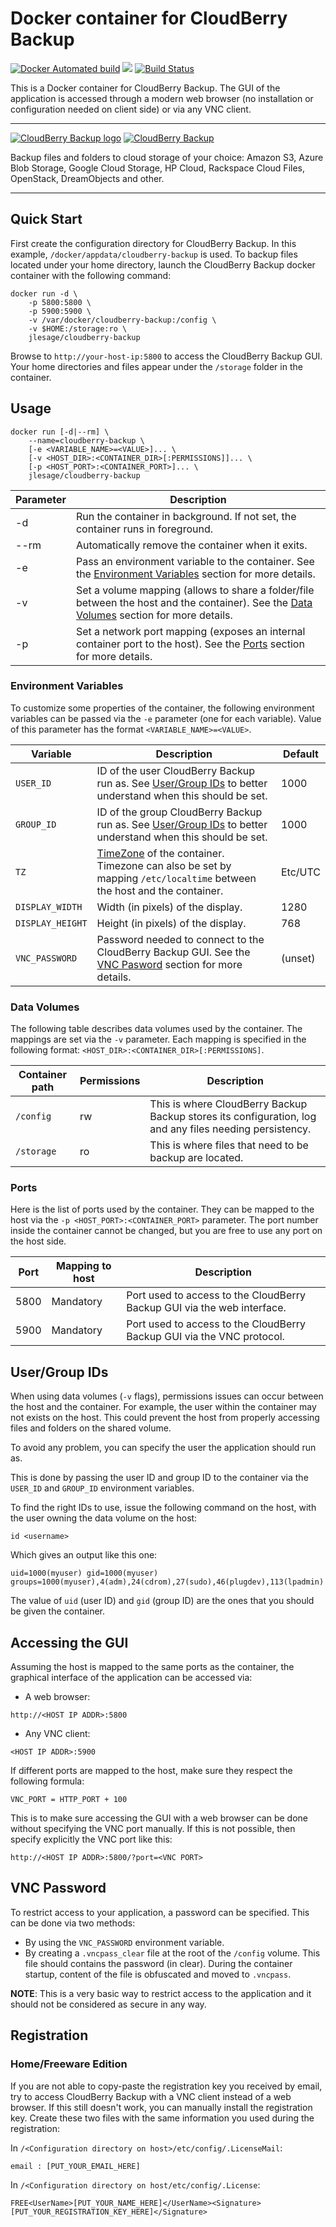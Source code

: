 # Docker container for CloudBerry Backup
[![Docker Automated build](https://img.shields.io/docker/automated/jlesage/cloudberry-backup.svg)](https://hub.docker.com/r/jlesage/cloudberry-backup/) [![](https://images.microbadger.com/badges/image/jlesage/cloudberry-backup.svg)](http://microbadger.com/#/images/jlesage/cloudberry-backup "Get your own image badge on microbadger.com") [![Build Status](https://travis-ci.org/jlesage/docker-cloudberry-backup.svg?branch=master)](https://travis-ci.org/jlesage/docker-cloudberry-backup)

This is a Docker container for CloudBerry Backup.  The GUI of the application is
accessed through a modern web browser (no installation or configuration needed
on client side) or via any VNC client.

---

[![CloudBerry Backup logo](https://www.cloudberrylab.com/images/logos/logo-backup.png)](https://www.cloudberrylab.com/backup/linux.aspx)
[![CloudBerry Backup](https://dummyimage.com/600x110/ffffff/575757&text=CloudBerry+Backup)](https://www.cloudberrylab.com/backup/linux.aspx)

Backup files and folders to cloud storage of your choice: Amazon S3, Azure Blob Storage, Google Cloud Storage, HP Cloud, Rackspace Cloud Files, OpenStack, DreamObjects and other.

---

## Quick Start
First create the configuration directory for CloudBerry Backup.  In this
example, `/docker/appdata/cloudberry-backup` is used.  To backup files located
under your home directory, launch the CloudBerry Backup docker container with the
following command:
```
docker run -d \
    -p 5800:5800 \
    -p 5900:5900 \
    -v /var/docker/cloudberry-backup:/config \
    -v $HOME:/storage:ro \
    jlesage/cloudberry-backup
```

Browse to `http://your-host-ip:5800` to access the CloudBerry Backup GUI.  Your
home directories and files appear under the `/storage` folder in the container.

## Usage
```
docker run [-d|--rm] \
    --name=cloudberry-backup \
    [-e <VARIABLE_NAME>=<VALUE>]... \
    [-v <HOST_DIR>:<CONTAINER_DIR>[:PERMISSIONS]]... \
    [-p <HOST_PORT>:<CONTAINER_PORT>]... \
    jlesage/cloudberry-backup
```
| Parameter | Description |
|-----------|-------------|
| -d        | Run the container in background.  If not set, the container runs in foreground. |
| --rm      | Automatically remove the container when it exits. |
| -e        | Pass an environment variable to the container.  See the [Environment Variables](#environment-variables) section for more details. |
| -v        | Set a volume mapping (allows to share a folder/file between the host and the container).  See the [Data Volumes](#data-volumes) section for more details. |
| -p        | Set a network port mapping (exposes an internal container port to the host).  See the [Ports](#ports) section for more details. |

### Environment Variables

To customize some properties of the container, the following environment
variables can be passed via the `-e` parameter (one for each variable).  Value
of this parameter has the format `<VARIABLE_NAME>=<VALUE>`.

| Variable       | Description                                  | Default |
|----------------|----------------------------------------------|---------|
|`USER_ID`       | ID of the user CloudBerry Backup run as.  See [User/Group IDs](#usergroup-ids) to better understand when this should be set. | 1000    |
|`GROUP_ID`      | ID of the group CloudBerry Backup run as.  See [User/Group IDs](#usergroup-ids) to better understand when this should be set. | 1000    |
|`TZ`            | [TimeZone] of the container.  Timezone can also be set by mapping `/etc/localtime` between the host and the container. | Etc/UTC |
|`DISPLAY_WIDTH` | Width (in pixels) of the display.             | 1280    |
|`DISPLAY_HEIGHT`| Height (in pixels) of the display.            | 768     |
|`VNC_PASSWORD`  | Password needed to connect to the CloudBerry Backup GUI.  See the [VNC Pasword](#vnc-password) section for more details. | (unset) |

[TimeZone]: http://en.wikipedia.org/wiki/List_of_tz_database_time_zones

### Data Volumes

The following table describes data volumes used by the container.  The mappings
are set via the `-v` parameter.  Each mapping is specified in the following
format: `<HOST_DIR>:<CONTAINER_DIR>[:PERMISSIONS]`.

| Container path  | Permissions | Description |
|-----------------|-------------|-------------|
|`/config`        | rw          | This is where CloudBerry Backup Backup stores its configuration, log and any files needing persistency. |
|`/storage`       | ro          | This is where files that need to be backup are located. |

### Ports

Here is the list of ports used by the container.  They can be mapped to the host
via the `-p <HOST_PORT>:<CONTAINER_PORT>` parameter.  The port number inside the
container cannot be changed, but you are free to use any port on the host side.

| Port | Mapping to host | Description |
|------|-----------------|-------------|
| 5800 | Mandatory  | Port used to access to the CloudBerry Backup GUI via the web interface. |
| 5900 | Mandatory  | Port used to access to the CloudBerry Backup GUI via the VNC protocol.  |

## User/Group IDs

When using data volumes (`-v` flags), permissions issues can occur between the
host and the container.  For example, the user within the container may not
exists on the host.  This could prevent the host from properly accessing files
and folders on the shared volume.

To avoid any problem, you can specify the user the application should run as.

This is done by passing the user ID and group ID to the container via the
`USER_ID` and `GROUP_ID` environment variables.

To find the right IDs to use, issue the following command on the host, with the
user owning the data volume on the host:

    id <username>

Which gives an output like this one:
```
uid=1000(myuser) gid=1000(myuser) groups=1000(myuser),4(adm),24(cdrom),27(sudo),46(plugdev),113(lpadmin)
```

The value of `uid` (user ID) and `gid` (group ID) are the ones that you should
be given the container.

## Accessing the GUI

Assuming the host is mapped to the same ports as the container, the graphical
interface of the application can be accessed via:

  * A web browser:
```
http://<HOST IP ADDR>:5800
```

  * Any VNC client:
```
<HOST IP ADDR>:5900
```

If different ports are mapped to the host, make sure they respect the
following formula:

    VNC_PORT = HTTP_PORT + 100

This is to make sure accessing the GUI with a web browser can be done without
specifying the VNC port manually.  If this is not possible, then specify
explicitly the VNC port like this:

    http://<HOST IP ADDR>:5800/?port=<VNC PORT>

## VNC Password
To restrict access to your application, a password can be specified.  This can
be done via two methods:
  * By using the `VNC_PASSWORD` environment variable.
  * By creating a `.vncpass_clear` file at the root of the `/config` volume.
  This file should contains the password (in clear).  During the container
  startup, content of the file is obfuscated and moved to `.vncpass`.

**NOTE**: This is a very basic way to restrict access to the application and it
should not be considered as secure in any way.

## Registration

### Home/Freeware Edition

If you are not able to copy-paste the registration key you received by email,
try to access CloudBerry Backup with a VNC client instead of a web browser.
If this still doesn't work, you can manually install the registration key.
Create these two files with the same information you used during the
registration:

In `/<Configuration directory on host>/etc/config/.LicenseMail`:
```
email : [PUT_YOUR_EMAIL_HERE]
```

In `/<Configuration directory on host/etc/config/.License`:
```
FREE<UserName>[PUT_YOUR_NAME_HERE]</UserName><Signature>[PUT_YOUR_REGISTRATION_KEY_HERE]</Signature>
```
